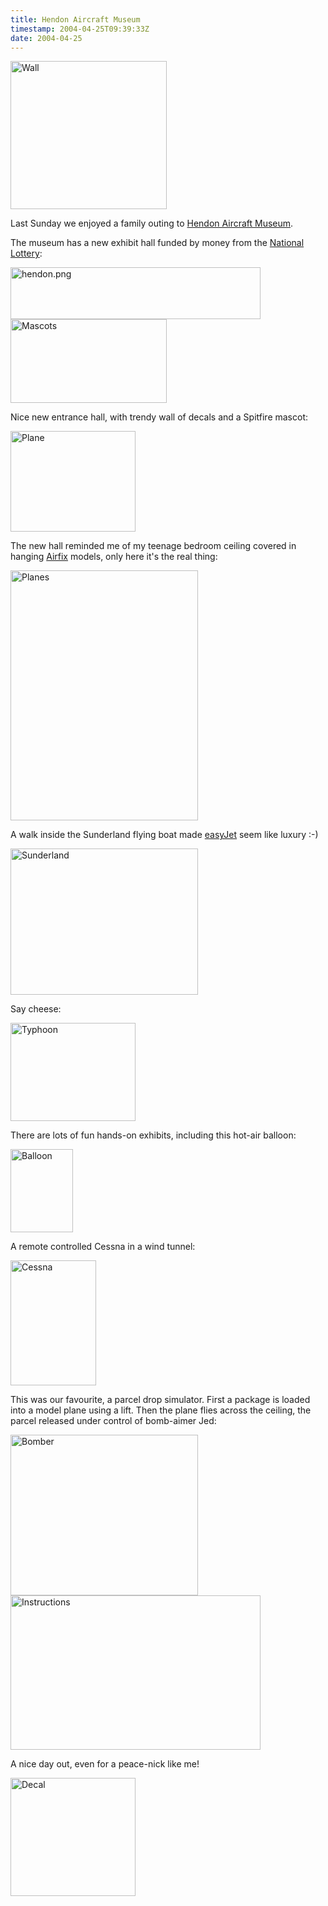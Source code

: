 ```yaml
---
title: Hendon Aircraft Museum
timestamp: 2004-04-25T09:39:33Z
date: 2004-04-25
---
```


<img src='/archives/Hendon/wall.png' width='250' height='237' alt='Wall'>

Last Sunday we enjoyed a family outing to <a href='http://www.rafmuseum.org.uk/hendon/'>Hendon Aircraft Museum</a>.
<!--more-->
The museum has a new exhibit hall funded by money from the <a href='http://www.national-lottery.co.uk'>National Lottery</a>:

<img alt="hendon.png" src="http://blog.whatfettle.com/archives/Hendon/hendon.png" width="400" height="83" border="0" />

<img src='/archives/Hendon/mascots.png' width='250' height='134' alt='Mascots'>

Nice new entrance hall, with trendy wall of decals and a Spitfire mascot:

<img src='/archives/Hendon/plane.png' width='200' height='161' alt='Plane'>

The new hall reminded me of my teenage bedroom ceiling covered in hanging <a href='http://www.airfix.com'>Airfix</a> models, only here it's the real thing: 

<img src='/archives/Hendon/planes.png' width='300' height='400' alt='Planes'>

A walk inside the Sunderland flying boat made <a href='http://www.easyjet.com'>easyJet</a> seem like luxury :-)

<img src='/archives/Hendon/sunderland.png' width='300' height='234' alt='Sunderland'>

Say cheese:

<img src='/archives/Hendon/typhoon.png' width='200' height='157' alt='Typhoon'>

There are lots of fun hands-on exhibits, including this hot-air balloon:

<img src='/archives/Hendon/balloon.png' width='100' height='133' alt='Balloon'>

A remote controlled Cessna in a wind tunnel:

<img src='/archives/Hendon/cessna.png' width='137' height='200' alt='Cessna'>

This was our favourite, a parcel drop simulator.  First a package is loaded into a model plane using a lift.  Then the plane flies across the ceiling, the parcel released under control of bomb-aimer Jed:

<img src='/archives/Hendon/bomber.png' width='300' height='257' alt='Bomber'>

<img src='/archives/Hendon/instructions.png' width='400' height='247' alt='Instructions'>

A nice day out, even for a peace-nick like me! 

<img src='/archives/Hendon/decal.png' width='200' height='189' alt='Decal'>